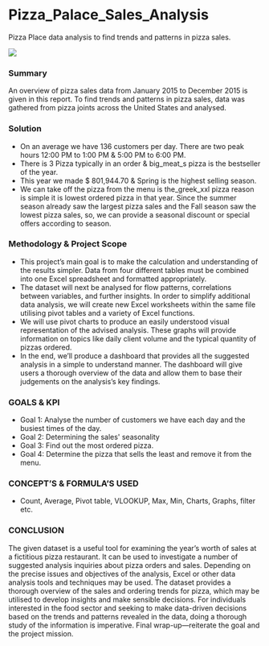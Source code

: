 # Pizza_Palace_Sales_Analysis

Pizza Place data analysis to find trends and patterns in pizza sales.

<img src = "[https://upload.wikimedia.org/wikipedia/uk/9/90/RT_Screenshot.png](https://images.deliveryhero.io/image/stores-glovo/stores/48677a75a5594fb8e3b1bdbe50e690e3496f00c7c23e54e88450fb8dccc3cd91?t=W3siYXV0byI6eyJxIjoibG93In19LHsicmVzaXplIjp7ImhlaWdodCI6MjI1fX1d)">

### **Summary**
An overview of pizza sales data from January 2015 to December 2015 is given in this report. To find trends and patterns in pizza sales, data was gathered from pizza joints across the United States and analysed.

### **Solution**
*	On an average we have 136 customers per day. There are two peak hours 12:00 PM to 1:00 PM & 5:00 PM to 6:00 PM.
*	There is 3 Pizza typically in an order & big_meat_s pizza is the bestseller of the year.
*	This year we made $ 801,944.70 & Spring is the highest selling season.
*	We can take off the pizza from the menu is the_greek_xxl pizza reason is simple it is lowest ordered pizza in that year. Since the summer season already saw the largest pizza sales and the Fall season saw the lowest pizza sales, so, we can provide a seasonal discount or special offers according to season.

### **Methodology & Project Scope**
*	This project’s main goal is to make the calculation and understanding of the results simpler. Data from four different tables must be combined into one Excel spreadsheet and formatted appropriately.
*	The dataset will next be analysed for flow patterns, correlations between variables, and further insights. In order to simplify additional data analysis, we will create new Excel worksheets within the same file utilising pivot tables and a variety of Excel functions.
*	We will use pivot charts to produce an easily understood visual representation of the advised analysis. These graphs will provide information on topics like daily client volume and the typical quantity of pizzas ordered.
*	In the end, we’ll produce a dashboard that provides all the suggested analysis in a simple to understand manner. The dashboard will give users a thorough overview of the data and allow them to base their judgements on the analysis’s key findings.


### **GOALS & KPI**
*	Goal 1: Analyse the number of customers we have each day and the busiest times of the day.
*	Goal 2: Determining the sales&#39; seasonality
*	Goal 3: Find out the most ordered pizza.
*	Goal 4: Determine the pizza that sells the least and remove it from the menu.

### **CONCEPT’S & FORMULA’S USED**
*	Count, Average, Pivot table, VLOOKUP, Max, Min, Charts, Graphs, filter etc.

### **CONCLUSION**
The given dataset is a useful tool for examining the year’s worth of sales at a fictitious pizza restaurant. It can be used to investigate a number of suggested analysis inquiries about pizza orders and sales. Depending on the precise issues and objectives of the analysis, Excel or other data analysis tools and techniques may be used. The dataset provides a thorough overview of the sales and ordering trends for pizza, which may be utilised to develop insights and make sensible decisions. For individuals interested in the food sector and seeking to make data-driven decisions based on the trends and patterns revealed in the data, doing a thorough study of the information is imperative. Final wrap-up—reiterate the goal and the project mission.

